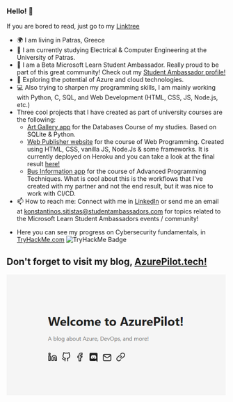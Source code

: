 ### Hello!  👋

If you are bored to read, just go to my [Linktree](https://linktr.ee/sitistas)

- 🌍 I am living in Patras, Greece
- 🏫 I am currently studying Electrical & Computer Engineering at the University of Patras.
- 🔭 I am a Beta Microsoft Learn Student Ambassador. Really proud to be part of this great community! Check out my [Student Ambassador profile!](https://studentambassadors.microsoft.com/en-US/studentambassadors/profile/1546d3ac-4ed8-4977-a7d5-aca571a2486f)
- 🌱 Exploring the potential of Azure and cloud technologies.
- 💻 Also trying to sharpen my programming skills, I am mainly working with Python, C, SQL, and Web Development (HTML, CSS, JS, Node.js, etc.)
- Three cool projects that I have created as part of university courses are the following:
   - [Art Gallery app](https://github.com/sitistas/art-gallery-ECE_CK703-team18) for the Databases Course of my studies. Based on SQLite & Python.
   - [Web Publisher website](https://github.com/sitistas/ECE_CK802-team_18) for the course of Web Programming. Created using HTML, CSS, vanilla JS, Node.Js & some frameworks. It is currently deployed on Heroku and you can take a look at the final result [here!](https://web-project-team18.herokuapp.com/)
   - [Bus Information app](https://github.com/sitistas/bus_arrivals_application) for the course of Advanced Programming Techniques. What is cool about this is the workflows that I've created with my partner and not the end result, but it was nice to work with CI/CD.
- 📫 How to reach me: Connect with me in [LinkedIn](https://www.linkedin.com/in/sitistas/) or send me an email at [konstantinos.sitistas@studentambassadors.com](mailto:konstantinos.sitistas@studentambassadors.com) for topics related to the Microsoft Learn Student Ambassadors events / community!
<!-- - 🏢 Looking for an internship in the Computer Engineering field, to sharpen my skills alongside my studies!  
   Starting my thesis on NLP  -->
 
- Here you can see my progress on Cybersecurity fundamentals, in [TryHackMe.com](https://tryhackme.com/p/basaltshrunken46)
![TryHackMe Badge](http://tryhackme-badges.s3.amazonaws.com/basaltshrunken46.png)


## **Don't forget to visit my blog, [AzurePilot.tech!](http://azurepilot.tech/)**
[![AzurePilot Home Page](home.png)](https://azurepilot.tech/)
